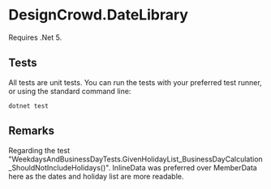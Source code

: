 # DesignCrowd.DateLibrary

Requires .Net 5.

## Tests

All tests are unit tests. You can run the tests with your preferred test runner, or using the standard command line:

```
dotnet test
```

## Remarks

Regarding the test "WeekdaysAndBusinessDayTests.GivenHolidayList_BusinessDayCalculation_ShouldNotIncludeHolidays()". InlineData was preferred over MemberData here as the dates and holiday list are more readable.

